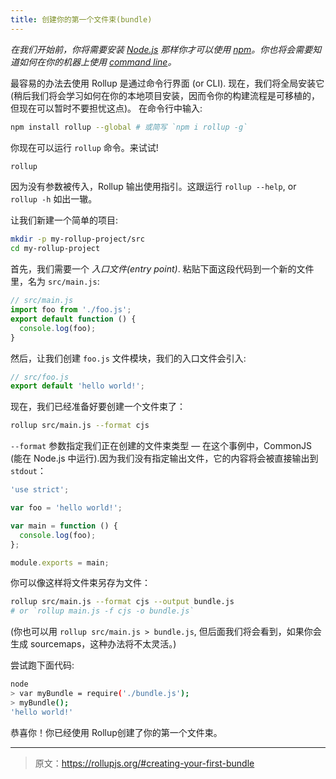 ```yaml
---
title: 创建你的第一个文件束(bundle)
---
```


*在我们开始前，你将需要安装 [Node.js](https://nodejs.org) 那样你才可以使用 [npm](https://npmjs.com)。你也将会需要知道如何在你的机器上使用 [command line](https://www.codecademy.com/learn/learn-the-command-line)。*

最容易的办法去使用 Rollup 是通过命令行界面 (or CLI). 现在，我们将全局安装它(稍后我们将会学习如何在你的本地项目安装，因而令你的构建流程是可移植的，但现在可以暂时不要担忧这点)。 在命令行中输入:

```bash
npm install rollup --global # 或简写 `npm i rollup -g`
```

你现在可以运行 `rollup` 命令。来试试!

```bash
rollup
```

因为没有参数被传入，Rollup 输出使用指引。这跟运行 `rollup --help`, or `rollup -h` 如出一辙。

让我们新建一个简单的项目:

```bash
mkdir -p my-rollup-project/src
cd my-rollup-project
```

首先，我们需要一个 *入口文件(entry point)*. 粘贴下面这段代码到一个新的文件里，名为 `src/main.js`:

```js
// src/main.js
import foo from './foo.js';
export default function () {
  console.log(foo);
}
```

然后，让我们创建 `foo.js` 文件模块，我们的入口文件会引入:

```js
// src/foo.js
export default 'hello world!';
```

现在，我们已经准备好要创建一个文件束了：

```bash
rollup src/main.js --format cjs
```

`--format` 参数指定我们正在创建的文件束类型 — 在这个事例中，CommonJS (能在 Node.js 中运行).因为我们没有指定输出文件，它的内容将会被直接输出到 `stdout`：

```js
'use strict';

var foo = 'hello world!';

var main = function () {
  console.log(foo);
};

module.exports = main;
```

你可以像这样将文件束另存为文件：

```bash
rollup src/main.js --format cjs --output bundle.js
# or `rollup main.js -f cjs -o bundle.js`
```

(你也可以用 `rollup src/main.js > bundle.js`, 但后面我们将会看到，如果你会生成 sourcemaps，这种办法将不太灵活。)

尝试跑下面代码:

```bash
node
> var myBundle = require('./bundle.js');
> myBundle();
'hello world!'
```

恭喜你！你已经使用 Rollup创建了你的第一个文件束。

***

> 原文：https://rollupjs.org/#creating-your-first-bundle